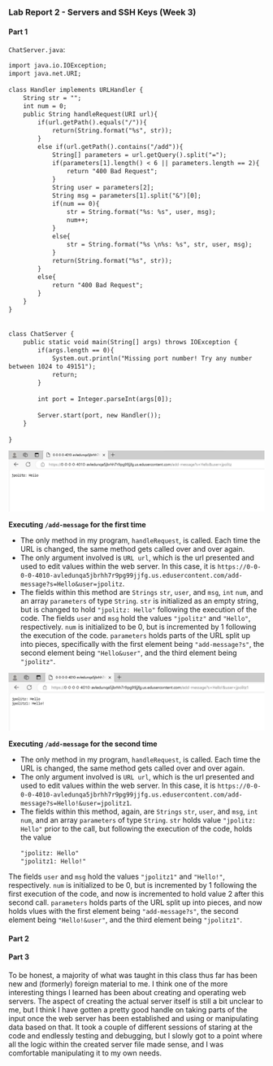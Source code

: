 ### Lab Report 2 - Servers and SSH Keys (Week 3)

#### Part 1 
`ChatServer.java`:
```
import java.io.IOException;
import java.net.URI;

class Handler implements URLHandler {
    String str = "";
    int num = 0;
    public String handleRequest(URI url){
        if(url.getPath().equals("/")){
            return(String.format("%s", str));
        }
        else if(url.getPath().contains("/add")){
            String[] parameters = url.getQuery().split("=");
            if(parameters[1].length() < 6 || parameters.length == 2){
                return "400 Bad Request";
            }
            String user = parameters[2];
            String msg = parameters[1].split("&")[0];
            if(num == 0){
                str = String.format("%s: %s", user, msg);
                num++;
            }
            else{
                str = String.format("%s \n%s: %s", str, user, msg);
            }
            return(String.format("%s", str));
        }
        else{
            return "400 Bad Request";
        }
    }   
}


class ChatServer {
    public static void main(String[] args) throws IOException {
        if(args.length == 0){
            System.out.println("Missing port number! Try any number between 1024 to 49151");
            return;
        }

        int port = Integer.parseInt(args[0]);

        Server.start(port, new Handler());
    }

}
```

![Image](Exec1.jpg)

__Executing `/add-message` for the first time__

* The only method in my program, `handleRequest`, is called. Each time the URL is changed, the same method gets called over and over again.
* The only argument involved is `URL url`, which is the url presented and used to edit values within the web server. In this case, it is `https://0-0-0-0-4010-avledunqa5jbrhh7r9pg99jjfg.us.edusercontent.com/add-message?s=Hello&user=jpolitz`.
* The fields within this method are `Strings` `str`, `user`, and `msg`, `int` `num`, and an array `parameters` of type `String`. `str` is initialized as an empty string, but is changed to hold `"jpolitz: Hello"` following the execution of the code. The fields `user` and `msg` hold the values `"jpolitz"` and `"Hello"`, respectively. `num` is initialized to be 0, but is incremented by 1 following the execution of the code. `parameters` holds parts of the URL split up into pieces, specifically with the first element being `"add-message?s"`, the second element being `"Hello&user"`, and the third element being `"jpolitz"`.
  
![Image](Exec2.jpg)

__Executing `/add-message` for the second time__

* The only method in my program, `handleRequest`, is called. Each time the URL is changed, the same method gets called over and over again.
* The only argument involved is `URL url`, which is the url presented and used to edit values within the web server. In this case, it is `https://0-0-0-0-4010-avledunqa5jbrhh7r9pg99jjfg.us.edusercontent.com/add-message?s=Hello!&user=jpolitz1`.
* The fields within this method, again, are `Strings` `str`, `user`, and `msg`, `int` `num`, and an array `parameters` of type `String`. `str` holds value `"jpolitz: Hello"` prior to the call, but following the execution of the code, holds the value
  ```
  "jpolitz: Hello"
  "jpolitz1: Hello!"
  ```
The fields `user` and `msg` hold the values `"jpolitz1"` and `"Hello!"`, respectively. `num` is initialized to be 0, but is incremented by 1 following the first execution of the code, and now is incremented to hold value 2 after this second call. `parameters` holds parts of the URL split up into pieces, and now holds vlues with the first element being `"add-message?s"`, the second element being `"Hello!&user"`, and the third element being `"jpolitz1"`.
  
#### Part 2


#### Part 3
To be honest, a majority of what was taught in this class thus far has been new and (formerly) foreign material to me. I think one of the more interesting things I learned has been about creating and operating web servers. The aspect of creating the actual server itself is still a bit unclear to me, but I think I have gotten a pretty good handle on taking parts of the input once the web server has been established and using or manipulating data based on that. It took a couple of different sessions of staring at the code and endlessly testing and debugging, but I slowly got to a point where all the logic within the created server file made sense, and I was comfortable manipulating it to my own needs.
